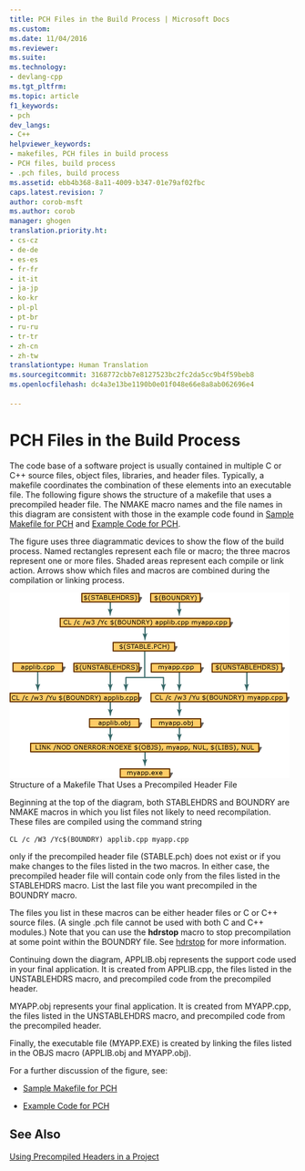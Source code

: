 ```yaml
---
title: PCH Files in the Build Process | Microsoft Docs
ms.custom: 
ms.date: 11/04/2016
ms.reviewer: 
ms.suite: 
ms.technology:
- devlang-cpp
ms.tgt_pltfrm: 
ms.topic: article
f1_keywords:
- pch
dev_langs:
- C++
helpviewer_keywords:
- makefiles, PCH files in build process
- PCH files, build process
- .pch files, build process
ms.assetid: ebb4b368-8a11-4009-b347-01e79af02fbc
caps.latest.revision: 7
author: corob-msft
ms.author: corob
manager: ghogen
translation.priority.ht:
- cs-cz
- de-de
- es-es
- fr-fr
- it-it
- ja-jp
- ko-kr
- pl-pl
- pt-br
- ru-ru
- tr-tr
- zh-cn
- zh-tw
translationtype: Human Translation
ms.sourcegitcommit: 3168772cbb7e8127523bc2fc2da5cc9b4f59beb8
ms.openlocfilehash: dc4a3e13be1190b0e01f048e66e8a8ab062696e4

---
```

# PCH Files in the Build Process
The code base of a software project is usually contained in multiple C or C++ source files, object files, libraries, and header files. Typically, a makefile coordinates the combination of these elements into an executable file. The following figure shows the structure of a makefile that uses a precompiled header file. The NMAKE macro names and the file names in this diagram are consistent with those in the example code found in [Sample Makefile for PCH](../../build/reference/sample-makefile-for-pch.md) and [Example Code for PCH](../../build/reference/example-code-for-pch.md).  
  
 The figure uses three diagrammatic devices to show the flow of the build process. Named rectangles represent each file or macro; the three macros represent one or more files. Shaded areas represent each compile or link action. Arrows show which files and macros are combined during the compilation or linking process.  
  
 ![Makefile that uses a precompiled header file](../../build/reference/media/vc30ow1.gif "vc30OW1")  
Structure of a Makefile That Uses a Precompiled Header File  
  
 Beginning at the top of the diagram, both STABLEHDRS and BOUNDRY are NMAKE macros in which you list files not likely to need recompilation. These files are compiled using the command string  
  
```  
CL /c /W3 /Yc$(BOUNDRY) applib.cpp myapp.cpp  
```  
  
 only if the precompiled header file (STABLE.pch) does not exist or if you make changes to the files listed in the two macros. In either case, the precompiled header file will contain code only from the files listed in the STABLEHDRS macro. List the last file you want precompiled in the BOUNDRY macro.  
  
 The files you list in these macros can be either header files or C or C++ source files. (A single .pch file cannot be used with both C and C++ modules.) Note that you can use the **hdrstop** macro to stop precompilation at some point within the BOUNDRY file. See [hdrstop](../../preprocessor/hdrstop.md) for more information.  
  
 Continuing down the diagram, APPLIB.obj represents the support code used in your final application. It is created from APPLIB.cpp, the files listed in the UNSTABLEHDRS macro, and precompiled code from the precompiled header.  
  
 MYAPP.obj represents your final application. It is created from MYAPP.cpp, the files listed in the UNSTABLEHDRS macro, and precompiled code from the precompiled header.  
  
 Finally, the executable file (MYAPP.EXE) is created by linking the files listed in the OBJS macro (APPLIB.obj and MYAPP.obj).  
  
 For a further discussion of the figure, see:  
  
-   [Sample Makefile for PCH](../../build/reference/sample-makefile-for-pch.md)  
  
-   [Example Code for PCH](../../build/reference/example-code-for-pch.md)  
  
## See Also  
 [Using Precompiled Headers in a Project](../../build/reference/using-precompiled-headers-in-a-project.md)


<!--HONumber=Jan17_HO1-->


